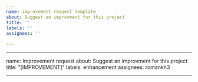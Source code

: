 ```yaml
---
name: improvement request template
about: Suggest an improvment for this project
title: ''
labels: ''
assignees: ''

---
```


---
name: Improvement request
about: Suggest an improvment for this project
title: "[IMPROVEMENT]"
labels: enhancement
assignees: romankh3

---

